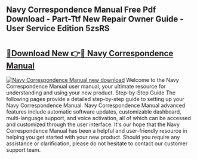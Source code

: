 ## Navy Correspondence Manual Free Pdf Download - Part-Ttf New Repair Owner Guide - User Service Edition 5zsRS

# <h2><a href="http://bc314.oget.top/?id=Navy+Correspondence+Manual">🔗Download New 👉🔴 Navy Correspondence Manual</a></h2>

[![Navy Correspondence Manual new download](https://i.imgur.com/5g1atiW.png)](http://bc314.oget.top/?id=Navy+Correspondence+Manual)
Welcome to the Navy Correspondence Manual user manual, your ultimate resource for understanding and using your new product. Step-by-Step Guide The following pages provide a detailed step-by-step guide to setting up your Navy Correspondence Manual. Navy Correspondence Manual advanced features include automatic software updates, customizable dashboard, multi-language support, and voice activation, all of which can be accessed and customized through the user interface. It's our hope that the Navy Correspondence Manual has been a helpful and user-friendly resource in helping you get started with your new product. Should you require any assistance or clarification, please do not hesitate to contact our customer support team.
